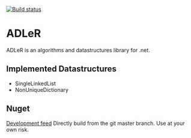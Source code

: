 [![Build status](https://ci.appveyor.com/api/projects/status/9eg63yti92j7uc0j)](https://ci.appveyor.com/project/MaikelH/adler)

ADLeR
=====

ADLeR is an algorithms and datastructures library for .net.

Implemented Datastructures
--------------------------

* SingleLinkedList
* NonUniqueDictionary

Nuget
-----

[Development feed](https://ci.appveyor.com/nuget/adler-9hkf3k6ov4d4)
Directly build from the git master branch. Use at your own risk.